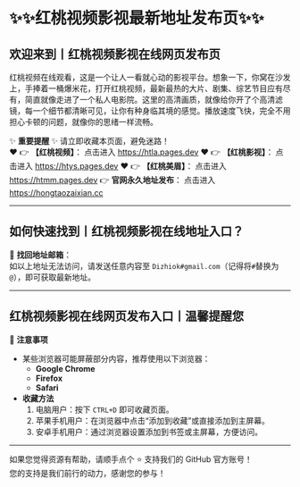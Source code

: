 # :sparkles::sparkles:红桃视频影视最新地址发布页:sparkles::sparkles:

## 欢迎来到丨**红桃视频影视在线网页发布页**

红桃视频在线观看，这是一个让人一看就心动的影视平台。想象一下，你窝在沙发上，手捧着一桶爆米花，打开红桃视频，最新最热的大片、剧集、综艺节目应有尽有，简直就像走进了一个私人电影院。这里的高清画质，就像给你开了个高清滤镜，每一个细节都清晰可见，让你有种身临其境的感觉。播放速度飞快，完全不用担心卡顿的问题，就像你的思绪一样流畅。

✨ **重要提醒** ✨ 请立即收藏本页面，避免迷路！  
❤️ 👉 **【红桃视频】**： 点击进入 https://htla.pages.dev
❤️ 👉 **【红桃影视】**： 点击进入 https://htys.pages.dev
❤️ 👉 **【红桃美眉】**： 点击进入 https://htmm.pages.dev
👉 **官网永久地址发布**： 点击进入 https://hongtaozaixian.cc

---

## **如何快速找到丨红桃视频影视在线地址入口？**

📧 **找回地址邮箱**：  
如以上地址无法访问，请发送任意内容至 ` Dizhiok#gmail.com `（记得将`#`替换为`@`），即可获取最新地址。

---

## **红桃视频影视在线网页发布入口丨温馨提醒您**

📌 **注意事项**  
- 某些浏览器可能屏蔽部分内容，推荐使用以下浏览器：  
  - **Google Chrome**  
  - **Firefox**  
  - **Safari**  
- **收藏方法**  
  1. 电脑用户：按下 `CTRL+D` 即可收藏页面。  
  2. 苹果手机用户：在浏览器中点击“添加到收藏”或直接添加到主屏幕。  
  3. 安卓手机用户：通过浏览器设置添加到书签或主屏幕，方便访问。

---

如果您觉得资源有帮助，请顺手点个 ⭐️ 支持我们的 GitHub 官方账号！  
您的支持是我们前行的动力，感谢您的参与！
